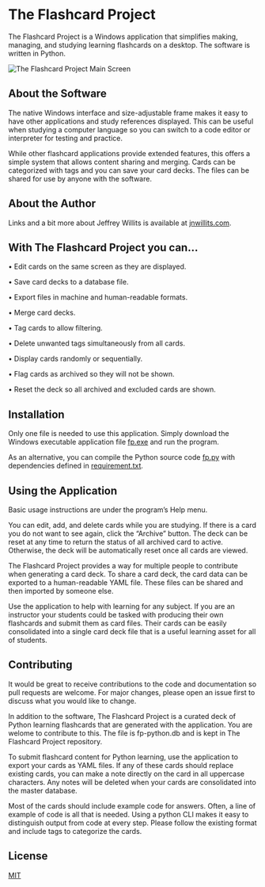 # The Flashcard Project

The Flashcard Project is a Windows application that simplifies making, managing, and studying learning flashcards on a desktop. The software is written in Python.


![The Flashcard Project Main Screen](https://github.com/jnwillits/The-Flashcard-Project/blob/master/images-reference/fp-screen.png?raw=true)

## About the Software

The native Windows interface and size-adjustable frame makes it easy to have other applications and study references displayed. This can be useful when studying a computer language so you can switch to a code editor or interpreter for testing and practice.

While other flashcard applications provide extended features, this offers a simple system that allows content sharing and merging. Cards can be categorized with tags and you can save your card decks. The files can be shared for use by anyone with the software.

## About the Author

Links and a bit more about Jeffrey Willits is available at [jnwillits.com](https://jnwillits.com/).

## With The Flashcard Project you can…

•	Edit cards on the same screen as they are displayed.

•	Save card decks to a database file.

•	Export files in machine and human-readable formats.

•	Merge card decks.

•	Tag cards to allow filtering.

•	Delete unwanted tags simultaneously from all cards.

•	Display cards randomly or sequentially.

•	Flag cards as archived so they will not be shown.

•	Reset the deck so all archived and excluded cards are shown.


## Installation

Only one file is needed to use this application. Simply download the Windows executable application file [fp.exe](https://pip.pypa.io/en/stable/) and run the program.

As an alternative, you can compile the Python source code [fp.py](https://raw.githubusercontent.com/jnwillits/The-Flashcard-Project/master/fp.py) with dependencies defined in [requirement.txt](https://raw.githubusercontent.com/jnwillits/The-Flashcard-Project/master/requirements.txt).


## Using the Application

Basic usage instructions are under the program’s Help menu.

You can edit, add, and delete cards while you are studying. If there is a card you do not want to see again, click the “Archive” button. The deck can be reset at any time to return the status of all archived card to active. Otherwise, the deck will be automatically reset once all cards are viewed.

The Flashcard Project provides a way for multiple people to contribute when generating a card deck. To share a card deck, the card data can be exported to a human-readable YAML file. These files can be shared and then imported by someone else. 

Use the application to help with learning for any subject. If you are an instructor your students could be tasked with producing their own flashcards and submit them as card files. Their cards can be easily consolidated into a single card deck file that is a useful learning asset for all of students. 


## Contributing
It would be great to receive contributions to the code and documentation so pull requests are welcome. For major changes, please open an issue first to discuss what you would like to change.

In addition to the software, The Flashcard Project is a curated deck of Python learning flashcards that are generated with the application. You are welome to contribute to this. The file is fp-python.db and is kept in The Flashcard Project repository.

To submit flashcard content for Python learning, use the application to export your cards as YAML files. If any of these cards should replace existing cards, you can make a note directly on the card in all uppercase characters. Any notes will be deleted when your cards are consolidated into the master database.

Most of the cards should include example code for answers. Often, a line of example of code is all that is needed. Using a python CLI makes it easy to distinguish output from code at every step. Please follow the existing format and include tags to categorize the cards.
 

## License
[MIT](https://choosealicense.com/licenses/mit/)